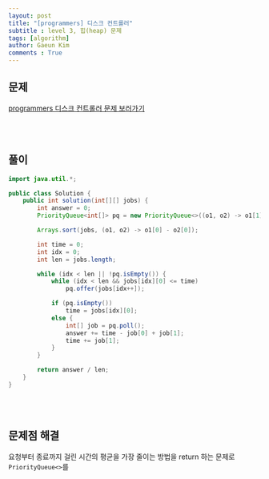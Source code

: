 ```yaml
---
layout: post
title: "[programmers] 디스크 컨트롤러"
subtitle : level 3, 힙(heap) 문제
tags: [algorithm]
author: Gaeun Kim
comments : True
---
```


<h2>문제</h2>

[programmers 디스크 컨트롤러 문제 보러가기](https://programmers.co.kr/learn/courses/30/lessons/42627)

<br><br>

<h2>풀이</h2>

```java
import java.util.*;

public class Solution {
	public int solution(int[][] jobs) {
		int answer = 0;
		PriorityQueue<int[]> pq = new PriorityQueue<>((o1, o2) -> o1[1] - o2[1]);

		Arrays.sort(jobs, (o1, o2) -> o1[0] - o2[0]);

		int time = 0;
		int idx = 0;
		int len = jobs.length;

		while (idx < len || !pq.isEmpty()) {
			while (idx < len && jobs[idx][0] <= time)
				pq.offer(jobs[idx++]);

			if (pq.isEmpty())
				time = jobs[idx][0];
			else {
				int[] job = pq.poll();
				answer += time - job[0] + job[1];
				time += job[1];
			}
		}

		return answer / len;
	}
}

```

<br><br>

<h2>문제점 해결</h2>

요청부터 종료까지 걸린 시간의 평균을 가장 줄이는 방법을 return 하는 문제로 `PriorityQueue<>`를 
